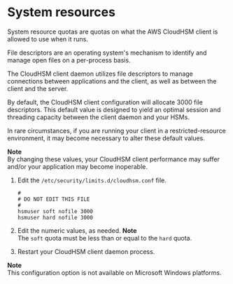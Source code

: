 # System resources<a name="system-resources"></a>

System resource quotas are quotas on what the AWS CloudHSM client is allowed to use when it runs\.

File descriptors are an operating system's mechanism to identify and manage open files on a per\-process basis\.

The CloudHSM client daemon utilizes file descriptors to manage connections between applications and the client, as well as between the client and the server\.

By default, the CloudHSM client configuration will allocate 3000 file descriptors\. This default value is designed to yield an optimal session and threading capacity between the client daemon and your HSMs\.

In rare circumstances, if you are running your client in a restricted\-resource environment, it may become necessary to alter these default values\.

**Note**  
By changing these values, your CloudHSM client performance may suffer and/or your application may become inoperable\.

1. Edit the `/etc/security/limits.d/cloudhsm.conf` file\.

   ```
   #
   # DO NOT EDIT THIS FILE
   #
   hsmuser soft nofile 3000
   hsmuser hard nofile 3000
   ```

1. Edit the numeric values, as needed\.
**Note**  
The `soft` quota must be less than or equal to the `hard` quota\.

1. Restart your CloudHSM client daemon process\.

**Note**  
This configuration option is not available on Microsoft Windows platforms\.